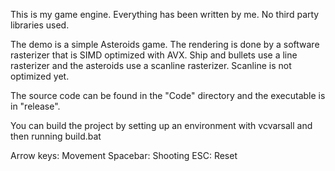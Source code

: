 This is my game engine. Everything has been written by me. No third party libraries used.

The demo is a simple Asteroids game.
The rendering is done by a software rasterizer that is SIMD optimized with AVX.
Ship and bullets use a line rasterizer and the asteroids use a scanline rasterizer. Scanline is not optimized yet.


The source code can be found in the "Code" directory and the executable is in "release".

You can build the project by setting up an environment with vcvarsall and then running build.bat

Arrow keys: Movement
Spacebar: Shooting
ESC: Reset

